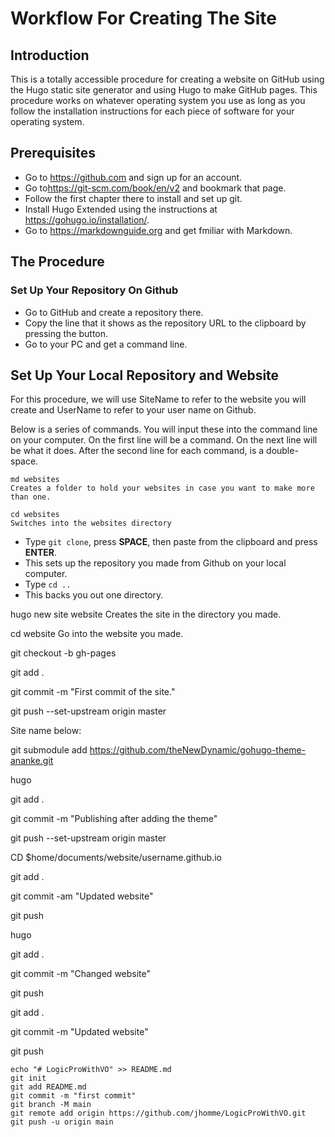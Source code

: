 ﻿# Workflow For Creating The Site

## Introduction

This is a totally accessible procedure for creating a website on GitHub using the Hugo static site generator and using Hugo to make GitHub pages. This procedure works on whatever operating system you use as long as you follow the installation instructions for each piece of software for your operating system.

## Prerequisites

- Go to <https://github.com> and sign up for an account.
- Go to<https://git-scm.com/book/en/v2> and bookmark that page.
- Follow the first chapter there to install and set up git.
- Install Hugo Extended using the instructions at <https://gohugo.io/installation/>.
- Go to <https://markdownguide.org> and get fmiliar with Markdown.

## The Procedure

### Set Up Your Repository On Github

- Go to GitHub and create a repository there.
- Copy the line that it shows as the repository URL to the clipboard by pressing the button.
- Go to your PC and get a command line.

## Set Up Your Local Repository and Website

For this procedure, we will use SiteName to refer to the website you will create and UserName to refer to your user name on Github.

Below is a series of commands. You will input these into the command line on your computer. On the first line will be a command. On the next line will be what it does. After the second line for each command, is a double-space.

```
md websites
Creates a folder to hold your websites in case you want to make more than one.

cd websites
Switches into the websites directory
```

- Type `git clone`, press **SPACE**, then paste from the clipboard and press **ENTER**.
- This sets up the repository you made from Github on your local computer.
- Type `cd ..`
- This backs you out one directory.

hugo new site website
Creates the site in the directory you made.

 cd website
Go into the website you made.

git checkout -b gh-pages

git add .

git commit -m "First commit of the site."

git push --set-upstream origin master

Site name below:

git submodule add https://github.com/theNewDynamic/gohugo-theme-ananke.git

hugo

git add .

git commit -m "Publishing after adding the theme"

git push --set-upstream origin master

CD $home/documents/website/username.github.io

git add .

git commit -am "Updated website"

git push

hugo

git add .

git commit -m "Changed website"

git push

git add .

git commit -m "Updated website"

git push
```
echo "# LogicProWithVO" >> README.md
git init
git add README.md
git commit -m "first commit"
git branch -M main
git remote add origin https://github.com/jhomme/LogicProWithVO.git
git push -u origin main
```
